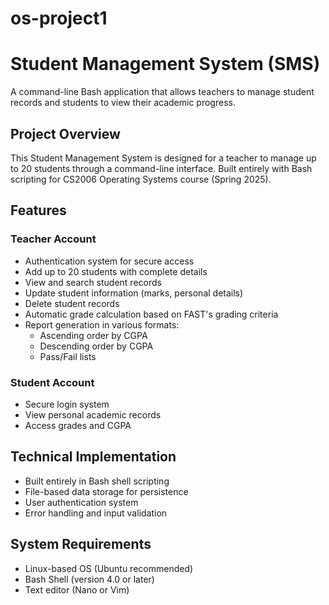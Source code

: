 # os-project1
# Student Management System (SMS)

A command-line Bash application that allows teachers to manage student records and students to view their academic progress.

## Project Overview

This Student Management System is designed for a teacher to manage up to 20 students through a command-line interface. Built entirely with Bash scripting for CS2006 Operating Systems course (Spring 2025).

## Features

### Teacher Account
- Authentication system for secure access
- Add up to 20 students with complete details
- View and search student records
- Update student information (marks, personal details)
- Delete student records
- Automatic grade calculation based on FAST's grading criteria
- Report generation in various formats:
  - Ascending order by CGPA
  - Descending order by CGPA
  - Pass/Fail lists

### Student Account
- Secure login system
- View personal academic records
- Access grades and CGPA

## Technical Implementation
- Built entirely in Bash shell scripting
- File-based data storage for persistence
- User authentication system
- Error handling and input validation

## System Requirements
- Linux-based OS (Ubuntu recommended)
- Bash Shell (version 4.0 or later)
- Text editor (Nano or Vim)
